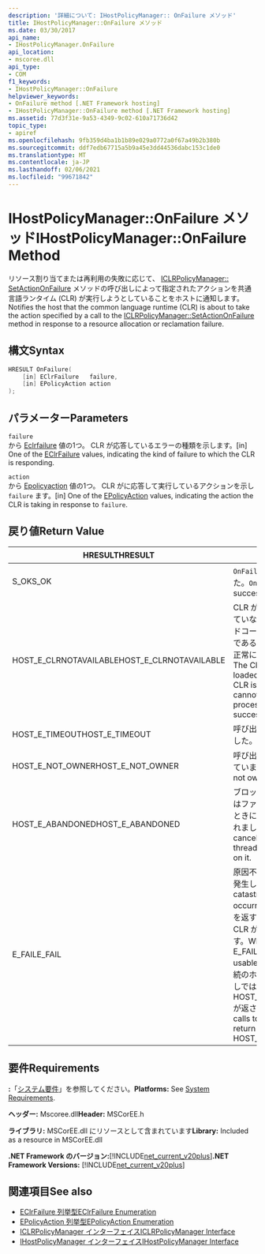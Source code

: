 ```yaml
---
description: '詳細について: IHostPolicyManager:: OnFailure メソッド'
title: IHostPolicyManager::OnFailure メソッド
ms.date: 03/30/2017
api_name:
- IHostPolicyManager.OnFailure
api_location:
- mscoree.dll
api_type:
- COM
f1_keywords:
- IHostPolicyManager::OnFailure
helpviewer_keywords:
- OnFailure method [.NET Framework hosting]
- IHostPolicyManager::OnFailure method [.NET Framework hosting]
ms.assetid: 77d3f31e-9a53-4349-9c02-610a71736d42
topic_type:
- apiref
ms.openlocfilehash: 9fb359d4ba1b1b89e029a0772a0f67a49b2b380b
ms.sourcegitcommit: ddf7edb67715a5b9a45e3dd44536dabc153c1de0
ms.translationtype: MT
ms.contentlocale: ja-JP
ms.lasthandoff: 02/06/2021
ms.locfileid: "99671842"
---
```

# <a name="ihostpolicymanageronfailure-method"></a><span data-ttu-id="b51d5-103">IHostPolicyManager::OnFailure メソッド</span><span class="sxs-lookup"><span data-stu-id="b51d5-103">IHostPolicyManager::OnFailure Method</span></span>

<span data-ttu-id="b51d5-104">リソース割り当てまたは再利用の失敗に応じて、 [ICLRPolicyManager:: SetActionOnFailure](iclrpolicymanager-setactiononfailure-method.md) メソッドの呼び出しによって指定されたアクションを共通言語ランタイム (CLR) が実行しようとしていることをホストに通知します。</span><span class="sxs-lookup"><span data-stu-id="b51d5-104">Notifies the host that the common language runtime (CLR) is about to take the action specified by a call to the [ICLRPolicyManager::SetActionOnFailure](iclrpolicymanager-setactiononfailure-method.md) method in response to a resource allocation or reclamation failure.</span></span>  
  
## <a name="syntax"></a><span data-ttu-id="b51d5-105">構文</span><span class="sxs-lookup"><span data-stu-id="b51d5-105">Syntax</span></span>  
  
```cpp  
HRESULT OnFailure(  
    [in] EClrFailure   failure,  
    [in] EPolicyAction action  
);  
```  
  
## <a name="parameters"></a><span data-ttu-id="b51d5-106">パラメーター</span><span class="sxs-lookup"><span data-stu-id="b51d5-106">Parameters</span></span>  

 `failure`  
 <span data-ttu-id="b51d5-107">から [Eclrfailure](eclrfailure-enumeration.md) 値の1つ。 CLR が応答しているエラーの種類を示します。</span><span class="sxs-lookup"><span data-stu-id="b51d5-107">[in] One of the [EClrFailure](eclrfailure-enumeration.md) values, indicating the kind of failure to which the CLR is responding.</span></span>  
  
 `action`  
 <span data-ttu-id="b51d5-108">から [Epolicyaction](epolicyaction-enumeration.md) 値の1つ。 CLR がに応答して実行しているアクションを示し `failure` ます。</span><span class="sxs-lookup"><span data-stu-id="b51d5-108">[in] One of the [EPolicyAction](epolicyaction-enumeration.md) values, indicating the action the CLR is taking in response to `failure`.</span></span>  
  
## <a name="return-value"></a><span data-ttu-id="b51d5-109">戻り値</span><span class="sxs-lookup"><span data-stu-id="b51d5-109">Return Value</span></span>  
  
|<span data-ttu-id="b51d5-110">HRESULT</span><span class="sxs-lookup"><span data-stu-id="b51d5-110">HRESULT</span></span>|<span data-ttu-id="b51d5-111">説明</span><span class="sxs-lookup"><span data-stu-id="b51d5-111">Description</span></span>|  
|-------------|-----------------|  
|<span data-ttu-id="b51d5-112">S_OK</span><span class="sxs-lookup"><span data-stu-id="b51d5-112">S_OK</span></span>|<span data-ttu-id="b51d5-113">`OnFailure` 正常に返されました。</span><span class="sxs-lookup"><span data-stu-id="b51d5-113">`OnFailure` returned successfully.</span></span>|  
|<span data-ttu-id="b51d5-114">HOST_E_CLRNOTAVAILABLE</span><span class="sxs-lookup"><span data-stu-id="b51d5-114">HOST_E_CLRNOTAVAILABLE</span></span>|<span data-ttu-id="b51d5-115">CLR がプロセスに読み込まれていないか、CLR がマネージドコードを実行できない状態であるか、または呼び出しが正常に処理されていません。</span><span class="sxs-lookup"><span data-stu-id="b51d5-115">The CLR has not been loaded into a process, or the CLR is in a state in which it cannot run managed code or process the call successfully.</span></span>|  
|<span data-ttu-id="b51d5-116">HOST_E_TIMEOUT</span><span class="sxs-lookup"><span data-stu-id="b51d5-116">HOST_E_TIMEOUT</span></span>|<span data-ttu-id="b51d5-117">呼び出しがタイムアウトしました。</span><span class="sxs-lookup"><span data-stu-id="b51d5-117">The call timed out.</span></span>|  
|<span data-ttu-id="b51d5-118">HOST_E_NOT_OWNER</span><span class="sxs-lookup"><span data-stu-id="b51d5-118">HOST_E_NOT_OWNER</span></span>|<span data-ttu-id="b51d5-119">呼び出し元がロックを所有していません。</span><span class="sxs-lookup"><span data-stu-id="b51d5-119">The caller does not own the lock.</span></span>|  
|<span data-ttu-id="b51d5-120">HOST_E_ABANDONED</span><span class="sxs-lookup"><span data-stu-id="b51d5-120">HOST_E_ABANDONED</span></span>|<span data-ttu-id="b51d5-121">ブロックされたスレッドまたはファイバーが待機しているときに、イベントが取り消されました。</span><span class="sxs-lookup"><span data-stu-id="b51d5-121">An event was canceled while a blocked thread or fiber was waiting on it.</span></span>|  
|<span data-ttu-id="b51d5-122">E_FAIL</span><span class="sxs-lookup"><span data-stu-id="b51d5-122">E_FAIL</span></span>|<span data-ttu-id="b51d5-123">原因不明の致命的なエラーが発生しました。</span><span class="sxs-lookup"><span data-stu-id="b51d5-123">An unknown catastrophic failure occurred.</span></span> <span data-ttu-id="b51d5-124">メソッドが E_FAIL を返すと、そのプロセス内で CLR が使用できなくなります。</span><span class="sxs-lookup"><span data-stu-id="b51d5-124">When a method returns E_FAIL, the CLR is no longer usable within the process.</span></span> <span data-ttu-id="b51d5-125">後続のホストメソッドの呼び出しでは HOST_E_CLRNOTAVAILABLE が返されます。</span><span class="sxs-lookup"><span data-stu-id="b51d5-125">Subsequent calls to hosting methods return HOST_E_CLRNOTAVAILABLE.</span></span>|  
  
## <a name="requirements"></a><span data-ttu-id="b51d5-126">要件</span><span class="sxs-lookup"><span data-stu-id="b51d5-126">Requirements</span></span>  

 <span data-ttu-id="b51d5-127">**:**「[システム要件](../../get-started/system-requirements.md)」を参照してください。</span><span class="sxs-lookup"><span data-stu-id="b51d5-127">**Platforms:** See [System Requirements](../../get-started/system-requirements.md).</span></span>  
  
 <span data-ttu-id="b51d5-128">**ヘッダー:** Mscoree.dll</span><span class="sxs-lookup"><span data-stu-id="b51d5-128">**Header:** MSCorEE.h</span></span>  
  
 <span data-ttu-id="b51d5-129">**ライブラリ:** MSCorEE.dll にリソースとして含まれています</span><span class="sxs-lookup"><span data-stu-id="b51d5-129">**Library:** Included as a resource in MSCorEE.dll</span></span>  
  
 <span data-ttu-id="b51d5-130">**.NET Framework のバージョン:**[!INCLUDE[net_current_v20plus](../../../../includes/net-current-v20plus-md.md)]</span><span class="sxs-lookup"><span data-stu-id="b51d5-130">**.NET Framework Versions:** [!INCLUDE[net_current_v20plus](../../../../includes/net-current-v20plus-md.md)]</span></span>  
  
## <a name="see-also"></a><span data-ttu-id="b51d5-131">関連項目</span><span class="sxs-lookup"><span data-stu-id="b51d5-131">See also</span></span>

- [<span data-ttu-id="b51d5-132">EClrFailure 列挙型</span><span class="sxs-lookup"><span data-stu-id="b51d5-132">EClrFailure Enumeration</span></span>](eclrfailure-enumeration.md)
- [<span data-ttu-id="b51d5-133">EPolicyAction 列挙型</span><span class="sxs-lookup"><span data-stu-id="b51d5-133">EPolicyAction Enumeration</span></span>](epolicyaction-enumeration.md)
- [<span data-ttu-id="b51d5-134">ICLRPolicyManager インターフェイス</span><span class="sxs-lookup"><span data-stu-id="b51d5-134">ICLRPolicyManager Interface</span></span>](iclrpolicymanager-interface.md)
- [<span data-ttu-id="b51d5-135">IHostPolicyManager インターフェイス</span><span class="sxs-lookup"><span data-stu-id="b51d5-135">IHostPolicyManager Interface</span></span>](ihostpolicymanager-interface.md)

